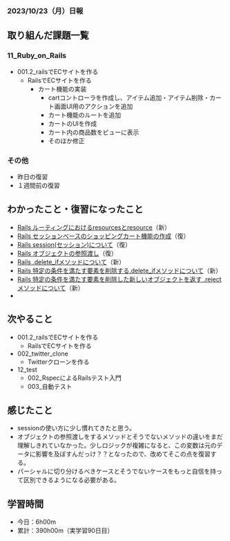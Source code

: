### 2023/10/23（月）日報
## 取り組んだ課題一覧

### 11_Ruby_on_Rails
  - 001.2_railsでECサイトを作る
    - RailsでECサイトを作る 
      - カート機能の実装
        - cartコントローラを作成し、アイテム追加・アイテム削除・カート画面UI用のアクションを追加
        - カート機能のルートを追加
        - カートのUIを作成
        - カート内の商品数をビューに表示
        - そのほか修正

<!-- ### 12_test
  - 001_テスト技法について学ぶ
    - セクション6 - セクション10 -->

### その他
<!-- - ブログ執筆
  - [【Rails7】.to_iメソッドと||演算子でカート内の商品数が0になる不具合](https://tatsuki-ju.hatenablog.com/entry/2023/10/22/183538) -->
<!-- - 模写コーディング
  - [作って学ぶコーディング学習サイト](https://code-step.com/)
    - [【入門編】recipemenu](https://github.com/imahoritatsuki/copyingCoding/tree/main/introductory-recipemenu/output) -->
<!-- - 関連書籍
  - [Good Code, Bad Code ～持続可能な開発のためのソフトウェアエンジニア的思考](https://amzn.asia/d/7NzMcZp) -->
<!-- - 関連記事・動画
  - [初心者プログラマが犯しがちな過ち25選](https://qiita.com/rana_kualu/items/379eefb3a40c6b44cb92) -->
- 昨日の復習
- １週間前の復習

## わかったこと・復習になったこと
  - [Rails ルーティングにおけるresourcesとresource](https://www.notion.so/Rails-resources-resource-334abd335678464ebc28683b9b19a6c1?pvs=4)（新）
  - [Rails セッションベースのショッピングカート機能の作成](https://www.notion.so/Rails-aae482035c61435cb5c0f4f154140198?pvs=4)（復）
  - [Rails session(セッション)について](https://www.notion.so/Rails-session-5515b8c699e84f12af8e03cfe423e249?pvs=4)（復）
  - [Rails オブジェクトの参照渡し](https://www.notion.so/Rails-ruby-e7b8ce9340b3468e880f2740c5468f25?pvs=4)（復）
  - [Rails .delete_ifメソッドについて](https://www.notion.so/Rails-delete_if-877651c740bd4f819c38104d9f8ce39c?pvs=4)（新）
  - [Rails 特定の条件を満たす要素を削除する.delete_ifメソッドについて](https://www.notion.so/Rails-delete_if-877651c740bd4f819c38104d9f8ce39c?pvs=4)（新）
  - [Rails 特定の条件を満たす要素を削除した新しいオブジェクトを返す .rejectメソッドについて](https://www.notion.so/Rails-reject-23d7b9975acd4698ab498b046b6199b7?pvs=4)（新）
  - 

## 次やること
  - 001.2_railsでECサイトを作る
    - RailsでECサイトを作る
  - 002_twitter_clone
    - Twitterクローンを作る
- 12_test
  - 002_RspecによるRailsテスト入門
  - 003_自動テスト

## 感じたこと
- sessionの使い方に少し慣れてきたと思う。
- オブジェクトの参照渡しをするメソッドとそうでないメソッドの違いをまだ理解しきれていなかった。少しロジックが複雑になると、この変数は元のデータに影響を及ぼすんだっけ？？となったので、改めてそこの点を復習する。
- パーシャルに切り分けるべきケースとそうでないケースをもっと自信を持って区別できるようになる必要がある。


## 学習時間
- 今日：6h00m
- 累計：390h00m（実学習90日目）

